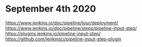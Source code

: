 # September 4th 2020

https://www.jenkins.io/doc/pipeline/tour/deployment/
https://www.jenkins.io/doc/pipeline/steps/pipeline-input-step/
https://plugins.jenkins.io/pipeline-input-step/
https://github.com/jenkinsci/pipeline-input-step-plugin
